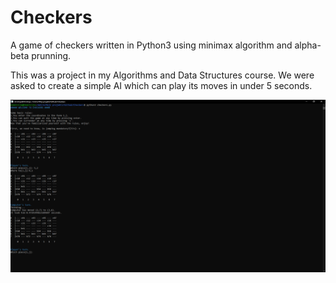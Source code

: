 # Checkers
A game of checkers written in Python3 using minimax algorithm and alpha-beta prunning.

This was a project in my Algorithms and Data Structures course. We were asked to create a simple AI which can play its
moves in under 5 seconds.

![picture](resources/image.png)
